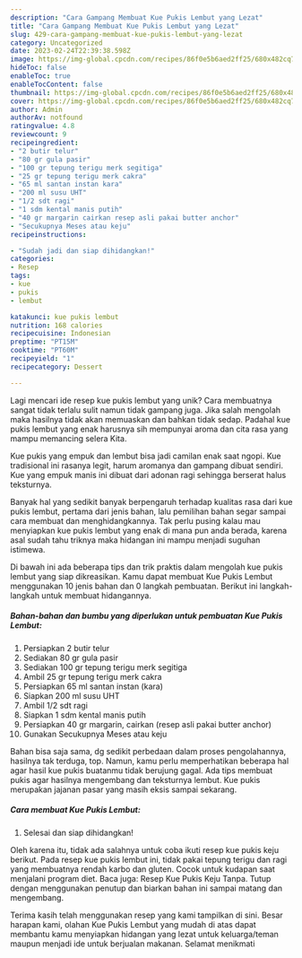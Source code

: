 ```yaml
---
description: "Cara Gampang Membuat Kue Pukis Lembut yang Lezat"
title: "Cara Gampang Membuat Kue Pukis Lembut yang Lezat"
slug: 429-cara-gampang-membuat-kue-pukis-lembut-yang-lezat
category: Uncategorized
date: 2023-02-24T22:39:38.598Z
image: https://img-global.cpcdn.com/recipes/86f0e5b6aed2ff25/680x482cq70/kue-pukis-lembut-foto-resep-utama.jpg
hideToc: false
enableToc: true
enableTocContent: false
thumbnail: https://img-global.cpcdn.com/recipes/86f0e5b6aed2ff25/680x482cq70/kue-pukis-lembut-foto-resep-utama.jpg
cover: https://img-global.cpcdn.com/recipes/86f0e5b6aed2ff25/680x482cq70/kue-pukis-lembut-foto-resep-utama.jpg
author: Admin
authorAv: notfound
ratingvalue: 4.8
reviewcount: 9
recipeingredient:
- "2 butir telur"
- "80 gr gula pasir"
- "100 gr tepung terigu merk segitiga"
- "25 gr tepung terigu merk cakra"
- "65 ml santan instan kara"
- "200 ml susu UHT"
- "1/2 sdt ragi"
- "1 sdm kental manis putih"
- "40 gr margarin cairkan resep asli pakai butter anchor"
- "Secukupnya Meses atau keju"
recipeinstructions:

- "Sudah jadi dan siap dihidangkan!"
categories:
- Resep
tags:
- kue
- pukis
- lembut

katakunci: kue pukis lembut 
nutrition: 168 calories
recipecuisine: Indonesian
preptime: "PT15M"
cooktime: "PT60M"
recipeyield: "1"
recipecategory: Dessert

---
```





Lagi mencari ide resep kue pukis lembut yang unik? Cara membuatnya sangat tidak terlalu sulit namun tidak gampang juga. Jika salah mengolah maka hasilnya tidak akan memuaskan dan bahkan tidak sedap. Padahal kue pukis lembut yang enak harusnya sih mempunyai aroma dan cita rasa yang mampu memancing selera Kita.





Kue pukis yang empuk dan lembut bisa jadi camilan enak saat ngopi. Kue tradisional ini rasanya legit, harum aromanya dan gampang dibuat sendiri. Kue yang empuk manis ini dibuat dari adonan ragi sehingga berserat halus teksturnya.

Banyak hal yang sedikit banyak berpengaruh terhadap kualitas rasa dari kue pukis lembut, pertama dari jenis bahan, lalu pemilihan bahan segar sampai cara membuat dan menghidangkannya. Tak perlu pusing kalau mau menyiapkan kue pukis lembut yang enak di mana pun anda berada, karena asal sudah tahu triknya maka hidangan ini mampu menjadi suguhan istimewa.






Di bawah ini ada beberapa tips dan trik praktis dalam mengolah kue pukis lembut yang siap dikreasikan. Kamu dapat membuat Kue Pukis Lembut menggunakan 10 jenis bahan dan 0 langkah pembuatan. Berikut ini langkah-langkah untuk membuat hidangannya.

<!--inarticleads1-->

##### Bahan-bahan dan bumbu yang diperlukan untuk pembuatan Kue Pukis Lembut:

1. Persiapkan 2 butir telur
1. Sediakan 80 gr gula pasir
1. Sediakan 100 gr tepung terigu merk segitiga
1. Ambil 25 gr tepung terigu merk cakra
1. Persiapkan 65 ml santan instan (kara)
1. Siapkan 200 ml susu UHT
1. Ambil 1/2 sdt ragi
1. Siapkan 1 sdm kental manis putih
1. Persiapkan 40 gr margarin, cairkan (resep asli pakai butter anchor)
1. Gunakan Secukupnya Meses atau keju


Bahan bisa saja sama, dg sedikit perbedaan dalam proses pengolahannya, hasilnya tak terduga, top. Namun, kamu perlu memperhatikan beberapa hal agar hasil kue pukis buatanmu tidak berujung gagal. Ada tips membuat pukis agar hasilnya mengembang dan teksturnya lembut. Kue pukis merupakan jajanan pasar yang masih eksis sampai sekarang. 

<!--inarticleads2-->

##### Cara membuat Kue Pukis Lembut:


1. Selesai dan siap dihidangkan!

Oleh karena itu, tidak ada salahnya untuk coba ikuti resep kue pukis keju berikut. Pada resep kue pukis lembut ini, tidak pakai tepung terigu dan ragi yang membuatnya rendah karbo dan gluten. Cocok untuk kudapan saat menjalani program diet. Baca juga: Resep Kue Pukis Keju Tanpa. Tutup dengan menggunakan penutup dan biarkan bahan ini sampai matang dan mengembang. 

Terima kasih telah menggunakan resep yang kami tampilkan di sini. Besar harapan kami, olahan Kue Pukis Lembut yang mudah di atas dapat membantu kamu menyiapkan hidangan yang lezat untuk keluarga/teman maupun menjadi ide untuk berjualan makanan. Selamat menikmati
